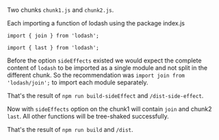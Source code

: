 Two chunks `chunk1.js` and `chunk2.js`.

Each importing a function of lodash using the package index.js

`import { join } from 'lodash';`

`import { last } from 'lodash';`

Before the option `sideEffects` existed we would expect the complete content of `lodash` to be imported as a single module and not split in the different chunk.
So the recommendation was `import join from 'lodash/join';` to import each module separately.

That's the result of `npm run build-sideEffect` and `/dist-side-effect`.

Now with `sideEffects` option on the chunk1 will contain `join` and chunk2 `last`.
All other functions will be tree-shaked successfully.

That's the result of `npm run build` and `/dist`.
